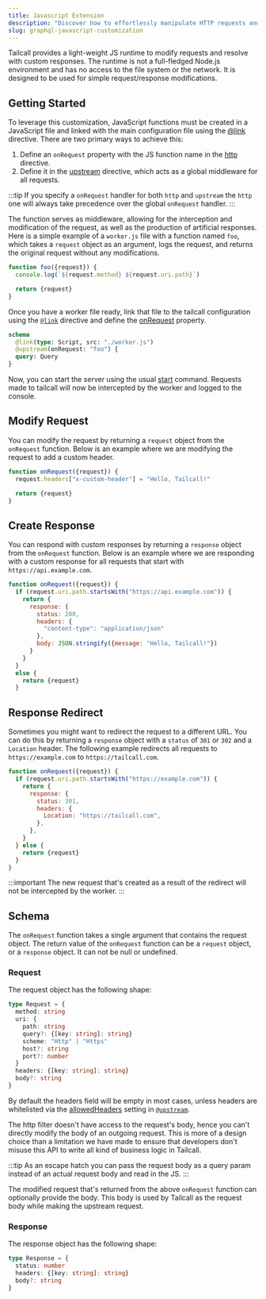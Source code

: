 ```yaml
---
title: Javascript Extension
description: "Discover how to effortlessly manipulate HTTP requests and responses using Tailcall's lightweight JS runtime. Tailcall provides a streamlined JavaScript environment specifically designed for simple yet powerful request/response modifications without the complexity of a full Node.js setup. Ideal for developers looking to implement middleware solutions, Tailcall's runtime does not require file system or network access, ensuring a secure and focused development process."
slug: graphql-javascript-customization
---
```


Tailcall provides a light-weight JS runtime to modify requests and resolve with custom responses.
The runtime is not a full-fledged Node.js environment and has no access to the file system or the network. It is designed to be used for simple request/response modifications.

## Getting Started

To leverage this customization, JavaScript functions must be created in a JavaScript file and linked with the main configuration file using the [@link](./directives.md#link-directive) directive. There are two primary ways to achieve this:

1. Define an `onRequest` property with the JS function name in the [http](./directives.md#onrequest) directive.
2. Define it in the [upstream](./directives.md#onrequest-1) directive, which acts as a global middleware for all requests.

:::tip
If you specify a `onRequest` handler for both `http` and `upstream` the `http` one will always take precedence over the global `onRequest` handler.
:::

The function serves as middleware, allowing for the interception and modification of the request, as well as the production of artificial responses. Here is a simple example of a `worker.js` file with a function named `foo`, which takes a `request` object as an argument, logs the request, and returns the original request without any modifications.

```javascript
function foo({request}) {
  console.log(`${request.method} ${request.uri.path}`)

  return {request}
}
```

Once you have a worker file ready, link that file to the tailcall configuration using the [`@link`](./directives.md#link-directive) directive and define the [onRequest](./directives.md#onrequest-1) property.

```graphql
schema
  @link(type: Script, src: "./worker.js")
  @upstream(onRequest: "foo") {
  query: Query
}
```

Now, you can start the server using the usual [start](./cli.md#start) command. Requests made to tailcall will now be intercepted by the worker and logged to the console.

## Modify Request

You can modify the request by returning a `request` object from the `onRequest` function. Below is an example where we are modifying the request to add a custom header.

```javascript
function onRequest({request}) {
  request.headers["x-custom-header"] = "Hello, Tailcall!"

  return {request}
}
```

## Create Response

You can respond with custom responses by returning a `response` object from the `onRequest` function. Below is an example where we are responding with a custom response for all requests that start with `https://api.example.com`.

```javascript
function onRequest({request}) {
  if (request.uri.path.startsWith("https://api.example.com")) {
    return {
      response: {
        status: 200,
        headers: {
          "content-type": "application/json"
        },
        body: JSON.stringify({message: "Hello, Tailcall!"})
      }
    }
  }
  else {
    return {request}
  }
```

## Response Redirect

Sometimes you might want to redirect the request to a different URL. You can do this by returning a `response` object with a `status` of `301` or `302` and a `Location` header. The following example redirects all requests to `https://example.com` to `https://tailcall.com`.

```javascript
function onRequest({request}) {
  if (request.uri.path.startsWith("https://example.com")) {
    return {
      response: {
        status: 301,
        headers: {
          Location: "https://tailcall.com",
        },
      },
    }
  } else {
    return {request}
  }
}
```

:::important
The new request that's created as a result of the redirect will not be intercepted by the worker.
:::

## Schema

The `onRequest` function takes a single argument that contains the request object. The return value of the `onRequest` function can be a `request` object, or a `response` object. It can not be null or undefined.

### Request

The request object has the following shape:

```typescript
type Request = {
  method: string
  uri: {
    path: string
    query?: {[key: string]: string}
    scheme: "Http" | "Https"
    host?: string
    port?: number
  }
  headers: {[key: string]: string}
  body?: string
}
```

By default the headers field will be empty in most cases, unless headers are whitelisted via the [allowedHeaders](/docs/directives.md#allowedheaders) setting in [`@upstream`](/docs/directives.md#upstream-directive).

The http filter doesn't have access to the request's body, hence you can't directly modify the body of an outgoing request. This is more of a design choice than a limitation we have made to ensure that developers don't misuse this API to write all kind of business logic in Tailcall.

:::tip
As an escape hatch you can pass the request body as a query param instead of an actual request body and read in the JS.
:::

The modified request that's returned from the above `onRequest` function can optionally provide the body. This body is used by Tailcall as the request body while making the upstream request.

### Response

The response object has the following shape:

```typescript
type Response = {
  status: number
  headers: {[key: string]: string}
  body?: string
}
```
